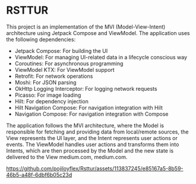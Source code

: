 # RSTTUR 
This project is an implementation of the MVI (Model-View-Intent) architecture using Jetpack Compose and ViewModel. The application uses the following dependencies:

- Jetpack Compose: For building the UI
- ViewModel: For managing UI-related data in a lifecycle conscious way
- Coroutines: For asynchronous programming
- ViewModel KTX: For ViewModel support
- Retrofit: For network operations
- Moshi: For JSON parsing
- OkHttp Logging Interceptor: For logging network requests
- Picasso: For image loading
- Hilt: For dependency injection
- Hilt Navigation Compose: For navigation integration with Hilt
- Navigation Compose: For navigation integration with Compose

The application follows the MVI architecture, where the Model is responsible for fetching and providing data from local/remote sources, the View represents the UI layer, and the Intent represents user actions or events. The ViewModel handles user actions and transforms them into Intents, which are then processed by the Model and the new state is delivered to the View medium.com, medium.com.

https://github.com/pojiloyflex/Rsttur/assets/113837245/e85167a5-8b59-46b5-a48f-6dbf6b05c23d

